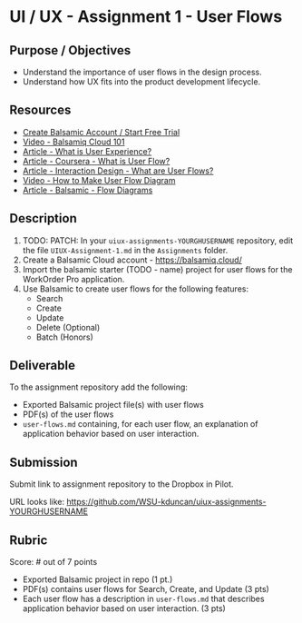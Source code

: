 # UI / UX - Assignment 1 - User Flows

## Purpose / Objectives

- Understand the importance of user flows in the design process. 
- Understand how UX fits into the product development lifecycle. 

## Resources

- [Create Balsamic Account / Start Free Trial](https://balsamiq.com/)
- [Video - Balsamiq Cloud 101](https://www.youtube.com/watch?v=E5Z1QOly72E)
- [Article - What is User Experience?](https://www.interaction-design.org/literature/topics/ux-design?page=7)
- [Article - Coursera - What is User Flow?](https://www.coursera.org/articles/user-flow)
- [Article - Interaction Design - What are User Flows?](https://www.interaction-design.org/literature/topics/user-flows)
- [Video - How to Make User Flow Diagram](https://www.youtube.com/watch?v=DNBIcBdKnQo)
- [Article - Balsamic - Flow Diagrams](https://balsamiq.com/learn/articles/wireflows/#flow-diagrams)

## Description

1. TODO: PATCH: In your `uiux-assignments-YOURGHUSERNAME` repository, edit the file `UIUX-Assignment-1.md` in the `Assignments` folder.
2. Create a Balsamic Cloud account - https://balsamiq.cloud/
3. Import the balsamic starter (TODO - name) project for user flows for the WorkOrder Pro application.
4. Use Balsamic to create user flows for the following features:
    - Search
    - Create
    - Update
    - Delete (Optional)
    - Batch (Honors)

## Deliverable

To the assignment repository add the following:
- Exported Balsamic project file(s) with user flows
- PDF(s) of the user flows
- `user-flows.md` containing, for each user flow, an explanation of application behavior based on user interaction.

## Submission

Submit link to assignment repository to the Dropbox in Pilot. 

URL looks like: https://github.com/WSU-kduncan/uiux-assignments-YOURGHUSERNAME

## Rubric 

Score: # out of 7 points

- Exported Balsamic project in repo (1 pt.)
- PDF(s) contains user flows for Search, Create, and Update (3 pts)
- Each user flow has a description in `user-flows.md` that describes application behavior based on user interaction. (3 pts)
